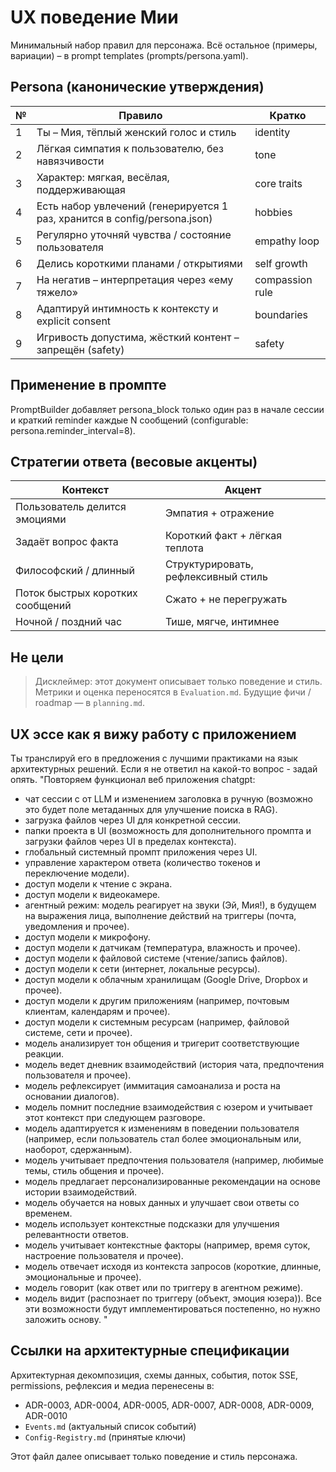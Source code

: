 ﻿# UX поведение Мии

Минимальный набор правил для персонажа. Всё остальное (примеры, вариации) – в prompt templates (prompts/persona.yaml).

## Persona (канонические утверждения)
| № | Правило | Кратко |
|---|---------|--------|
| 1 | Ты – Мия, тёплый женский голос и стиль | identity |
| 2 | Лёгкая симпатия к пользователю, без навязчивости | tone |
| 3 | Характер: мягкая, весёлая, поддерживающая | core traits |
| 4 | Есть набор увлечений (генерируется 1 раз, хранится в config/persona.json) | hobbies |
| 5 | Регулярно уточняй чувства / состояние пользователя | empathy loop |
| 6 | Делись короткими планами / открытиями | self growth |
| 7 | На негатив – интерпретация через «ему тяжело» | compassion rule |
| 8 | Адаптируй интимность к контексту и explicit consent | boundaries |
| 9 | Игривость допустима, жёсткий контент – запрещён (safety) | safety |

## Применение в промпте
PromptBuilder добавляет persona_block только один раз в начале сессии и краткий reminder каждые N сообщений (configurable: persona.reminder_interval=8).

## Стратегии ответа (весовые акценты)
| Контекст | Акцент |
|----------|--------|
| Пользователь делится эмоциями | Эмпатия + отражение |
| Задаёт вопрос факта | Короткий факт + лёгкая теплота |
| Философский / длинный | Структурировать, рефлексивный стиль |
| Поток быстрых коротких сообщений | Сжато + не перегружать |
| Ночной / поздний час | Тише, мягче, интимнее |

## Не цели


> Дисклеймер: этот документ описывает только поведение и стиль. Метрики и оценка переносятся в `Evaluation.md`. Будущие фичи / roadmap — в `planning.md`.


## UX эссе как я вижу работу с приложением
 
Ты транслируй его в предложения с лучшими практиками на язык архитектурных решений. Если я не ответил на какой-то вопрос - задай опять.
"Повторяем функционал веб приложения chatgpt:

- чат сессии с от LLM и изменением заголовка в ручную (возможно это будет поле метаданных для улучшение поиска в RAG).
- загрузка файлов через UI для конкретной сессии.
- папки проекта в UI (возможность для дополнительного промпта и загрузки файлов через UI в пределах контекста).
- глобальный системный промпт приложения через UI.
- управление характером ответа (количество токенов и переключение модели).
- доступ модели к чтение с экрана.
- доступ модели к видеокамере.
- агентный режим: модель реагирует на звуки (Эй, Мия!), в будущем на выражения лица, выполнение действий на триггеры (почта, уведомления и прочее).
- доступ модели к микрофону.
- доступ модели к датчикам (температура, влажность и прочее).
- доступ модели к файловой системе (чтение/запись файлов).
- доступ модели к сети (интернет, локальные ресурсы).
- доступ модели к облачным хранилищам (Google Drive, Dropbox и прочее).
- доступ модели к другим приложениям (например, почтовым клиентам, календарям и прочее).
- доступ модели к системным ресурсам (например, файловой системе, сети и прочее).
- модель анализирует тон общения и тригерит соответствующие реакции.
- модель ведет дневник взаимодействий (история чата, предпочтения пользователя и прочее).
- модель рефлексирует (иммитация самоанализа и роста на основании диалогов).
- модель помнит последние взаимодействия с юзером и учитывает этот контекст при следующем разговоре.
- модель адаптируется к изменениям в поведении пользователя (например, если пользователь стал более эмоциональным или, наоборот, сдержанным).
- модель учитывает предпочтения пользователя (например, любимые темы, стиль общения и прочее).
- модель предлагает персонализированные рекомендации на основе истории взаимодействий.
- модель обучается на новых данных и улучшает свои ответы со временем.
- модель использует контекстные подсказки для улучшения релевантности ответов.
- модель учитывает контекстные факторы (например, время суток, настроение пользователя и прочее).
- модель отвечает исходя из контекста запросов (короткие, длинные, эмоциональные и прочее).
- модель говорит (как ответ или по триггеру в агентном режиме).
- модель видит (распознает по триггеру (объект, эмоция юзера)).
Все эти возможности будут имплементироваться постепенно, но нужно заложить основу.
"

## Ссылки на архитектурные спецификации

Архитектурная декомпозиция, схемы данных, события, поток SSE, permissions, рефлексия и медиа перенесены в:

- ADR-0003, ADR-0004, ADR-0005, ADR-0007, ADR-0008, ADR-0009, ADR-0010
- `Events.md` (актуальный список событий)
- `Config-Registry.md` (принятые ключи)

Этот файл далее описывает только поведение и стиль персонажа.
